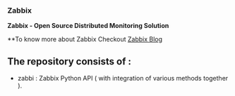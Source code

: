 ### Zabbix
**Zabbix - Open Source Distributed Monitoring Solution**

**To know more about Zabbix Checkout [Zabbix Blog](https://www.linkedin.com/pulse/journey-distributed-system-monitoring-vipul-sharma/)

##  The repository consists of :

* zabbi : Zabbix Python API ( with integration of various methods together ). 
